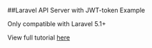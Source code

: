 ##Laravel API Server with JWT-token Example

Only compatible with Laravel 5.1+

View full tutorial [here](http://blog.nedex.io/create-an-api-server-for-mobile-apps-using-laravel-5-1/)